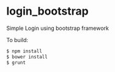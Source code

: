 # login_bootstrap
Simple Login using bootstrap framework

To build:

```sh
$ npm install
$ bower install
$ grunt

```
